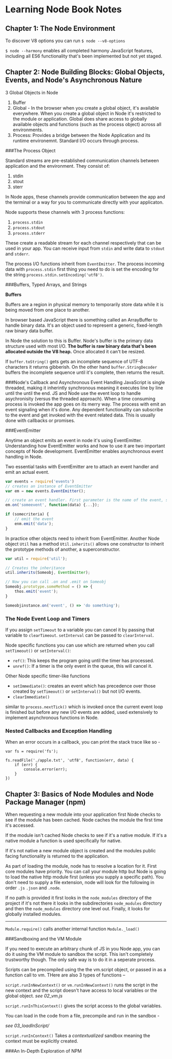 # Learning Node Book Notes

## Chapter 1: The Node Environment

To discover V8 options you can run `$ node --v8-options`

`$ node --harmony` enables all completed harmony JavaScript features, including all ES6 functionality that's been implemented but not yet staged.


## Chapter 2: Node Building Blocks: Global Objects, Events, and Node's Asynchronous Nature

3 Global Objects in Node

1. Buffer
2. Global - In the browser when you create a global object, it's available everywhere. When you create a global object in Node it's restricted to the module or application. Global does share access to globally available objects and functions (such as the process object) across all environments.
3. Process: Provides a bridge between the Node Application and its runtime environemnt. Standard I/O occurs through process.

###The Process Object

Standard streams are pre-established communication channels between application and the environment. They consist of: 

1. stdin
2. stout
3. sterr

In Node apps, these channels provide communication between the app and the terminal or a way for you to communicate directly with your applicaton. 

Node supports these channels with 3 process functions:

1. `process.stdin` 
2. `process.stdout`
3. `process.stderr`

These create a readable stream for each channel respectively that can be used in your app. You can receive input from `stdin` and write data to `stdout` and `stderr`.

The process I/O functions inherit from `EventEmitter`. The process incoming data with `process.stdin` first thing you need to do is set the encoding for the string `process.stdin.setEncoding('utf8')`.

###Buffers, Typed Arrays, and Strings

**Buffers**

Buffers are a region in physical memory to temporarily store data while it is being moved from one place to another.

In browser based JavaScript there is something called an ArrayBuffer to handle binary data. It's an object used to represent a generic, fixed-length raw binary data buffer.

In Node the solution to this is Buffer. Node's buffer is the primary data structure used with most I/O. **The buffer is raw binary data that's been allocated outside the V8 heap.** Once allocated it can't be resized.

If `buffer.toString()` gets gets an incomplete sequence of UTF-8 characters it returns gibberish.
On the other hand `buffer.StringDecoder` buffers the incomplete sequence until it's complete, then returns the result. 

###Node's Callback and Asynchronous Event Handling
JavaScript is single threaded, making it inherintly synchronous meaning it executes line by line until the until the end. JS and Node use the event loop to handle asychronisity (versus the threaded approach). When a time consuming process is invoked the app goes on its merry way. The process with emit an event signaling when it's done. Any dependent functionality can subscribe to the event and get invoked with the event related data. This is usually done with callbacks or promises.

###EventEmitter

Anytime an object emits an event in node it's using EventEmitter. Understanding how EventEmitter works and how to use it are two important concepts of Node development. EventEmitter enables asynchronous event handling in Node.

Two essential tasks with EventEmitter are to attach an event handler and emit an actual event.

```js
var events = require('events')
// creates an instance of EventEmitter
var em = new events.EventEmitter();

// create an event handler. First parameter is the name of the event, second is the cb to perform some functionality
em.on('someevent', function(data) {...});

if (somecriteria) {
	// emit the event
	enm.emit('data');
}

```

In practice other objects need to inherit from EventEmitter. Another Node object `Util` has a method `Util.inherits()` allows one constructor to inherit the prototype methods of another, a superconstructor.

```js
var util = require('util');

// Creates the inheritance
util.inherits(Someobj, EventEmitter);

// Now you can call .on and .emit on Someobj
Someobj.prototype.someMethod = () => {
	thos.emit('event');
}

Someobjinstance.on('event', () => 'do something');
```

### The Node Event Loop and Timers

If you assign `setTimeout` to a variable you can cancel it by passing that variable to `clearTimeout`. `setInterval` can be passed to `clearInterval`. 

Node specific functions you can use which are returned when you call `setTimeout()` or `setInterval()`: 

- `ref()`: This keeps the program going until the timer has processed. 
- `unref()`: If a timer is the only event in the queue, this will cancel it.

Other Node specific timer-like functions

- `setImmediate()`: creates an event which has precedence over those created by `setTimeout()` or `setInterval()` but not I/O events.
- `clearImmediate()`

similar to `process.nextTick()` which is invoked once the current event loop is finished but before any new I/O events are added, used extensively to implement asynchronous functions in Node.

### Nested Callbacks and Exception Handling

When an error occurs in a callback, you can print the stack trace like so -

```
var fs = require('fs');

fs.readFile('./apple.txt', 'utf8', function(err, data) {
	if (err) {
		console.error(err);
	}
})
```

## Chapter 3: Basics of Node Modules and Node Package Manager (npm)

When requesting a new module into your application first Node checks to see if the module has been cached. Node caches the module the first time it's accessed.

If the module isn't cached Node checks to see if it's a native module. If it's a native module a function is used specifically for native.

If it's not native a new module object is created and the modules public facing functionality is returned to the application.

As part of loading the module, node has to resolve a location for it. First core modules have priority. You can call your module http but Node is going to load the native http module first (unless you supply a specific path). You don't need to supply a file extension, node will look for the following in order `.js` `.json` and `.node`.

If no path is provided it first looks in the `node_modules` directory of the project if it's not there it looks in the subdirectories `node_modules` directory and then the `node_modules` directory one level out. Finally, it looks for globally installed modules.

---

`Module.require()` calls another internal function `Module._load()`


###Sandboxing and the VM Module

If you need to execute an arbitrary chunk of JS in you Node app, you can do it using the VM module to sandbox the script. This isn't completely trustworthy though. The only safe way is to do it in a seperate process.

Scripts can be precompiled using the the vm.script object, or passed in as a function call to vm. THere are also 3 types of functions –

`script.runInNewContext()` or `vm.runInNewContext()` runs the script in the new context and the script doesn't have access to local variables or the global object. *see 02_vm.js*

`script.runInThisContext()` gives the script access to the global variables.

You can load in the code from a file, precompile and run in the sandbox - 

*see 03_loadInScript/*

`script.runInContext()` Takes a *contextualized* sandbox meaning the context must be explicitly created.

###An In-Depth Exploration of NPM